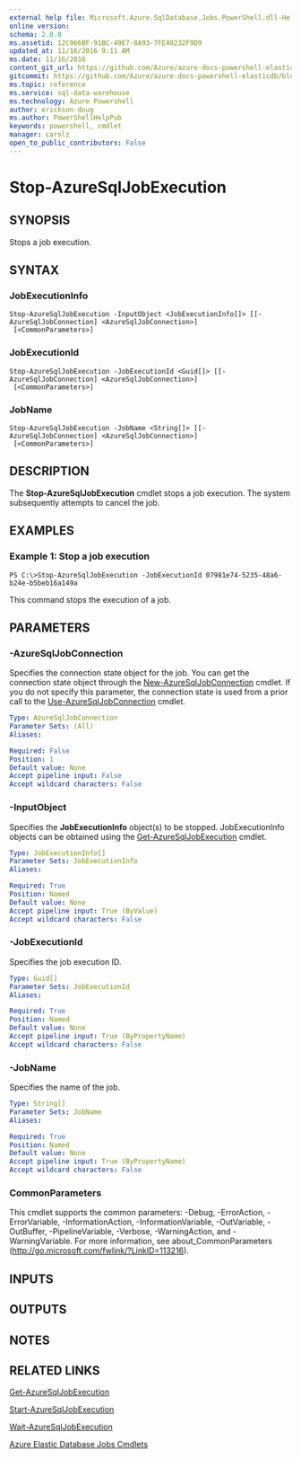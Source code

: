 ```yaml
---
external help file: Microsoft.Azure.SqlDatabase.Jobs.PowerShell.dll-Help.xml
online version:
schema: 2.0.0
ms.assetid: 12C966BF-91BC-49E7-8A93-7FE40232F9D9
updated_at: 11/16/2016 9:11 AM
ms.date: 11/16/2016
content_git_url: https://github.com/Azure/azure-docs-powershell-elasticdb/blob/master/ElasticDB/ElasticDatabaseJobs/v0.8.33/Stop-AzureSqlJobExecution.md
gitcommit: https://github.com/Azure/azure-docs-powershell-elasticdb/blob/b6a4e720f68675b3b0e9f6aa6be6e55d3ebdc390/ElasticDB/ElasticDatabaseJobs/v0.8.33/Stop-AzureSqlJobExecution.md
ms.topic: reference
ms.service: sql-data-warehouse
ms.technology: Azure Powershell
author: erickson-doug
ms.author: PowerShellHelpPub
keywords: powershell, cmdlet
manager: carolz
open_to_public_contributors: False
---
```


# Stop-AzureSqlJobExecution

## SYNOPSIS
Stops a job execution.

## SYNTAX

### JobExecutionInfo
```
Stop-AzureSqlJobExecution -InputObject <JobExecutionInfo[]> [[-AzureSqlJobConnection] <AzureSqlJobConnection>]
 [<CommonParameters>]
```

### JobExecutionId
```
Stop-AzureSqlJobExecution -JobExecutionId <Guid[]> [[-AzureSqlJobConnection] <AzureSqlJobConnection>]
 [<CommonParameters>]
```

### JobName
```
Stop-AzureSqlJobExecution -JobName <String[]> [[-AzureSqlJobConnection] <AzureSqlJobConnection>]
 [<CommonParameters>]
```

## DESCRIPTION
The **Stop-AzureSqlJobExecution** cmdlet stops a job execution.
The system subsequently attempts to cancel the job.

## EXAMPLES

### Example 1: Stop a job execution
```
PS C:\>Stop-AzureSqlJobExecution -JobExecutionId 07981e74-5235-48a6-b24e-b5beb16a149a
```

This command stops the execution of a job.

## PARAMETERS

### -AzureSqlJobConnection
Specifies the connection state object for the job.
You can get the connection state object through the [New-AzureSqlJobConnection](./New-AzureSqlJobConnection.md) cmdlet.
If you do not specify this parameter, the connection state is used from a prior call to the [Use-AzureSqlJobConnection](./Use-AzureSqlJobConnection.md) cmdlet.

```yaml
Type: AzureSqlJobConnection
Parameter Sets: (All)
Aliases:

Required: False
Position: 1
Default value: None
Accept pipeline input: False
Accept wildcard characters: False
```

### -InputObject
Specifies the **JobExecutionInfo** object(s) to be stopped.
JobExecutionInfo objects can be obtained using the [Get-AzureSqlJobExecution](./Get-AzureSqlJobExecution.md) cmdlet.

```yaml
Type: JobExecutionInfo[]
Parameter Sets: JobExecutionInfo
Aliases:

Required: True
Position: Named
Default value: None
Accept pipeline input: True (ByValue)
Accept wildcard characters: False
```

### -JobExecutionId
Specifies the job execution ID.

```yaml
Type: Guid[]
Parameter Sets: JobExecutionId
Aliases:

Required: True
Position: Named
Default value: None
Accept pipeline input: True (ByPropertyName)
Accept wildcard characters: False
```

### -JobName
Specifies the name of the job.

```yaml
Type: String[]
Parameter Sets: JobName
Aliases:

Required: True
Position: Named
Default value: None
Accept pipeline input: True (ByPropertyName)
Accept wildcard characters: False
```

### CommonParameters
This cmdlet supports the common parameters: -Debug, -ErrorAction, -ErrorVariable, -InformationAction, -InformationVariable, -OutVariable, -OutBuffer, -PipelineVariable, -Verbose, -WarningAction, and -WarningVariable. For more information, see about_CommonParameters (http://go.microsoft.com/fwlink/?LinkID=113216).

## INPUTS

## OUTPUTS

## NOTES

## RELATED LINKS

[Get-AzureSqlJobExecution](xref:ElasticDatabaseJobs/v0.8.33/Get-AzureSqlJobExecution.md)

[Start-AzureSqlJobExecution](xref:ElasticDatabaseJobs/v0.8.33/Start-AzureSqlJobExecution.md)

[Wait-AzureSqlJobExecution](xref:ElasticDatabaseJobs/v0.8.33/Wait-AzureSqlJobExecution.md)

[Azure Elastic Database Jobs Cmdlets](xref:ElasticDatabaseJobs/v0.8.33/ElasticDatabaseJobs.md)
